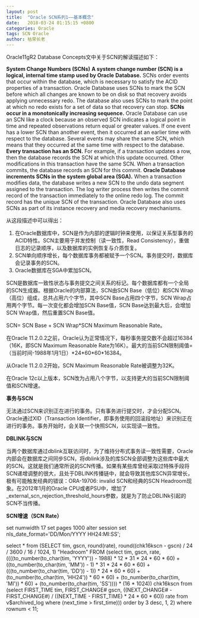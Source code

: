 ```yaml
---
layout: post
title:  "Oracle SCN系列1——基本概念"
date:   2018-03-24 01:15:15 +0800
categories: Oracle
tags: SCN Oracle
author: 枯荣长老
---
```


Oracle11gR2 Database Concepts文中关于SCN的解读描述如下：

**System Change Numbers (SCNs)**
**A system change number (SCN) is a logical, internal time stamp used by Oracle**
**Database.** SCNs order events that occur within the database, which is necessary to
satisfy the ACID properties of a transaction. Oracle Database uses SCNs to mark the
SCN before which all changes are known to be on disk so that recovery avoids
applying unnecessary redo. The database also uses SCNs to mark the point at which
no redo exists for a set of data so that recovery can stop.
**SCNs occur in a monotonically increasing sequence.** Oracle Database can use an SCN
like a clock because an observed SCN indicates a logical point in time and repeated
observations return equal or greater values. If one event has a lower SCN than another
event, then it occurred at an earlier time with respect to the database. Several events
may share the same SCN, which means that they occurred at the same time with
respect to the database.
**Every transaction has an SCN.** For example, if a transaction updates a row, then the
database records the SCN at which this update occurred. Other modifications in this
transaction have the same SCN. When a transaction commits, the database records an
SCN for this commit.
**Oracle Database increments SCNs in the system global area (SGA).** When a
transaction modifies data, the database writes a new SCN to the undo data segment
assigned to the transaction. The log writer process then writes the commit record of
the transaction immediately to the online redo log. The commit record has the unique
SCN of the transaction. Oracle Database also uses SCNs as part of its instance
recovery and media recovery mechanisms. 

从这段描述中可以得出：

1. 在Oracle数据库中，SCN是作为内部的逻辑时钟来使用，以保证关系型事务的ACID特性。SCN主要用于并发控制（读一致性，Read Consistency），重做日志的记录顺序，以及数据库的实例恢复与介质恢复。
2. SCN单向顺序增长，每个数据库事务都被赋予一个SCN。事务提交时，数据库会记录事务的SCN。
3. Oracle数据库在SGA中累加SCN。

SCN是数据库一致性状态与事务提交之间关系的标记。每个数据库都有一个全局的SCN生成器。根据Oracle的内部算法，SCN由SCN Base（低位）和SCN Wrap（高位）组成，总共占用六个字节，其中SCN Base占用四个字节，SCN Wrap占用两个字节。每一次变化都会增加SCN Base值，SCN Base达到最大后，会增加SCN Wrap值，然后重置SCN Base值。

SCN= SCN Base + SCN Wrap\*SCN Maximum Reasonable Rate。

在Oracle 11.2.0.2之前，Oracle认为正常情况下，每秒事务提交数不会超过16384（16K，即SCN Maximum Reasonable Rate为16K）。最大的当前SCN限制阈值=（当前时间-1988年1月1日）\*24\*60\*60*16384。

从Oracle 11.2.0.2开始，SCN Maximum Reasonable Rate被调整为32K。

在Oracle 12c以上版本，SCN改为占用八个字节，以支持更大的当前SCN限制阈值和SCN增速。



**事务与SCN**

无法通过SCN来识别正在进行的事务。只有事务进行提交时，才会分配SCN。Oracle通过XID（Transaction Identifier，即事务使用的回滚段地址）来识别正在进行的事务。事务开始时，会关联一个快照SCN，以实现读一致性。



**DBLINK与SCN**

当两个数据库通过dblink互联访问时，为了维持分布式事务读一致性需要，Oracle内部会在数据库之间同步SCN，将dblink涉及的库SCN全部调整为这些库中最大的SCN。这就是我们通常所说的SCN传播。如果有某些库曾经采取过特殊手段将SCN递增调整的很大，且处于DBLINK传播链中，就会导致其他库SCN异常增长，极有可能触发经典的错误：ORA-19706: invalid SCN和经典的SCN Headroom现象。在2012年1月的Oracle CPU或者PSU中，增加了_external_scn_rejection_threshold_hours参数，就是为了防止DBLINk引起的SCN不当传播。



**SCN增速（SCN Rate）**

set numwidth 17
set pages 1000
alter session set nls_date_format='DD/Mon/YYYY HH24:MI:SS';

select *
  from (SELECT tim,
               gscn,
               round(rate),
               round((chk16kscn - gscn) / 24 / 3600 / 16 / 1024, 1) "Headroom"
          FROM (select tim,
                       gscn,
                       rate,
                       ((((to_number(to_char(tim, 'YYYY')) - 1988) * 12 * 31 * 24 * 60 * 60) +
                       ((to_number(to_char(tim, 'MM')) - 1) * 31 * 24 * 60 * 60) +
                       (((to_number(to_char(tim, 'DD')) - 1)) * 24 * 60 * 60) +
                       (to_number(to_char(tim, 'HH24')) * 60 * 60) +
                       (to_number(to_char(tim, 'MI')) * 60) +
                       (to_number(to_char(tim, 'SS')))) * (16 * 1024)) chk16kscn
                  from (select FIRST_TIME tim,
                               FIRST_CHANGE# gscn,
                               ((NEXT_CHANGE# - FIRST_CHANGE#) /
                               ((NEXT_TIME - FIRST_TIME) * 24 * 60 * 60)) rate
                          from v$archived_log
                         where (next_time > first_time)))
         order by 3 desc, 1, 2)
 where rownum < 11;









